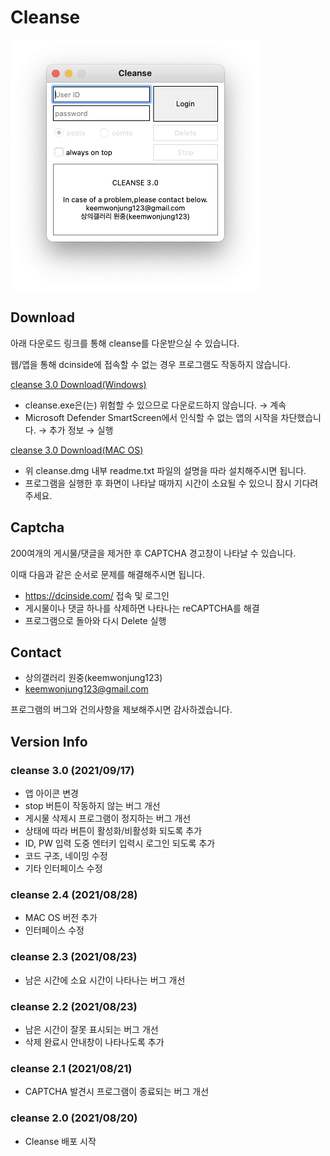 # Cleanse

<img alt="screenshot" src="/img/macos.png" height=400 width=400>

## Download

아래 다운로드 링크를 통해 cleanse를 다운받으실 수 있습니다.

웹/앱을 통해 dcinside에 접속할 수 없는 경우 프로그램도 작동하지 않습니다.

[cleanse 3.0 Download(Windows)](https://github.com/keemwonjung123/cleanse/raw/master/dist/cleanse.exe)

- cleanse.exe은(는) 위험할 수 있으므로 다운로드하지 않습니다. → 계속
- Microsoft Defender SmartScreen에서 인식할 수 없는 앱의 시작을 차단했습니다. → 추가 정보 → 실행

[cleanse 3.0 Download(MAC OS)](https://github.com/keemwonjung123/cleanse/raw/master/dist/cleanse.dmg)

- 위 cleanse.dmg 내부 readme.txt 파일의 설명을 따라 설치해주시면 됩니다.
- 프로그램을 실행한 후 화면이 나타날 때까지 시간이 소요될 수 있으니 잠시 기다려주세요.

## Captcha

200여개의 게시물/댓글을 제거한 후 CAPTCHA 경고창이 나타날 수 있습니다.

이때 다음과 같은 순서로 문제를 해결해주시면 됩니다.

- https://dcinside.com/ 접속 및 로그인
- 게시물이나 댓글 하나를 삭제하면 나타나는 reCAPTCHA를 해결
- 프로그램으로 돌아와 다시 Delete 실행


## Contact

- 상의갤러리 원중(keemwonjung123)
- keemwonjung123@gmail.com

프로그램의 버그와 건의사항을 제보해주시면 감사하겠습니다.


## Version Info

### cleanse 3.0 (2021/09/17)

- 앱 아이콘 변경
- stop 버튼이 작동하지 않는 버그 개선
- 게시물 삭제시 프로그램이 정지하는 버그 개선
- 상태에 따라 버튼이 활성화/비활성화 되도록 추가
- ID, PW 입력 도중 엔터키 입력시 로그인 되도록 추가
- 코드 구조, 네이밍 수정
- 기타 인터페이스 수정

### cleanse 2.4 (2021/08/28)

- MAC OS 버전 추가
- 인터페이스 수정

### cleanse 2.3 (2021/08/23)

- 남은 시간에 소요 시간이 나타나는 버그 개선

### cleanse 2.2 (2021/08/23)

- 남은 시간이 잘못 표시되는 버그 개선
- 삭제 완료시 안내창이 나타나도록 추가

### cleanse 2.1 (2021/08/21)

- CAPTCHA 발견시 프로그램이 종료되는 버그 개선

### cleanse 2.0 (2021/08/20)

- Cleanse 배포 시작
